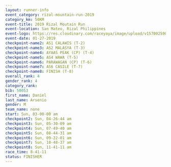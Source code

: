 ```yaml
---
layout: runner-info 
event_category: rizal-mountain-run-2019 
category_km: 50KM 
event-title: 2019 Rizal Moutain Run 
event-location: San Mateo, Rizal Philippines 
event-logo: https://res.cloudinary.com/raceyaya/image/upload/v1570025909/logo/rizal-mountain_gkfete.jpg 
event-date: 01-27-2019 
checkpoint-name2: AS1 CALAWIS (T-2) 
checkpoint-name3: AS2 MALASYA (T-3) 
checkpoint-name4: AYAAS PEAK (CP) (T-4) 
checkpoint-name5: AS4 WAWA (T-5) 
checkpoint-name6: PARAWAGAN (CP) (T-6) 
checkpoint-name7: AS6 CASILE (T-7) 
checkpoint-name8: FINISH (T-8) 
overall_rank: 4
gender_rank: 4
category_rank: 
bib: 50053
first_name: Daniel
last_name: Arsenio
gender: M
team_name: none
start: Sun, 03-00-00 am
checkpoint2: Sun, 04-26-44 am
checkpoint3: Sun, 05-30-09 am
checkpoint4: Sun, 07-49-40 am
checkpoint5: Sun, 08-44-31 am
checkpoint6: Sun, 09-22-01 am
checkpoint7: Sun, 10-48-37 am
checkpoint8: Sun, 11-41-11 am
race_time: 8-41-11
status: FINISHER
---
```

